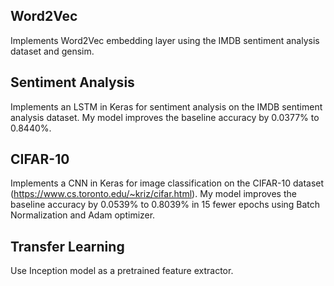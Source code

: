 ## Word2Vec
Implements Word2Vec embedding layer using the IMDB sentiment analysis dataset and gensim.

## Sentiment Analysis
Implements an LSTM in Keras for sentiment analysis on the IMDB sentiment analysis dataset.
My model improves the baseline accuracy by 0.0377% to 0.8440%.

## CIFAR-10
Implements a CNN in Keras for image classification on the CIFAR-10 dataset (https://www.cs.toronto.edu/~kriz/cifar.html).
My model improves the baseline accuracy by 0.0539% to 0.8039% in 15 fewer epochs using Batch Normalization and Adam optimizer.

## Transfer Learning
Use Inception model as a pretrained feature extractor.
